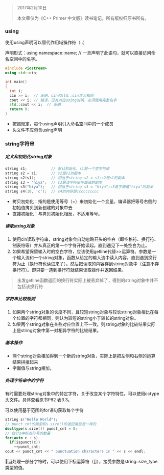 > 2017年2月10日
>
> 本文章仅为《C++ Primer 中文版》读书笔记，所有版权归原书所有。

### using

使用using声明可以替代作用域操作符（::）

声明形式：using namespace::name; // 一旦声明了此语句，就可以直接访问命名空间中的名字。

```c++
#include <iostream>
using std::cin;

int main() 
{
  int i;
  cin >> i;  // 正确，cin和std::cin含义相同
  cout << i; // 错误，没有对应using说明，必须使用完整名字
  std::cout << i;  // 正确
  return 0;
}
```

- 按照规定，每个using声明引入命名空间中的一个成员
- 头文件不应包含using声明

### string字符串

##### 定义和初始化string对象

```c++
string s1;           // 默认初始化，s1是一个空字符串
string s2 = s1;      // s2是s1的副本
string s2(s1);       // 相当于string s2 = s1;s2是s1的副本
string s3 = "hiya";  // s3是该字符串字面值的副本
string s3("hiya");   // 相当于string s3 = "hiya";s3是字面值"hiya"的副本
string s4(10, 'c');  // s4的内容是cccccccccc
```

- 拷贝初始化：指的是使用等号（=）来初始化一个变量，编译器把等号右侧的初始值拷贝到新创建的对象中去
- 直接初始化：与拷贝初始化相反，不适用等号。

##### 读取string对象

1. 使用cin读取字符串，string对象会自动忽略开头的空白（即空格符、换行符、制表符等）并从真正的第一个字符开始读起，直到遇见下一处空白为止。
2. 如果希望保留输入时的空白字符，应该使用getline代替>>运算符。参数是一个输入流和一个string对象，函数从给定的输入流中读入内容，直到遇到换行符为止（换行符也读进来了）。然后把读取的内容存到string对象中（注意不存换行符）。即只要一遇到换行符就结束读取操作并返回结果。

> 出发getline函数返回的换行符实际上被丢弃掉了，得到的string对象中并不包括该换行符

##### 字符串比较规则

1. 如果两个string对象的长度不同，且较短string对象与较长string对象相比在每个位置的字符都相同，则认为较短的string小于较长的string对象。
2. 如果两个string对象在某些对应位置上不一致，则string对象的比较结果实际上是string对象中第一对相异字符的比较结果。

##### 基本操作

- 两个string对象相加得到一个新的string对象，实际上是把左侧和右侧的运算结果拼接起来
- 字面值与string相加，

##### 处理字符串中的字符

有时需要处理string对象中的特定字符，关于改变某个字符特性，可以使用cctype头文件。具体查看原书P82 表3.3。

可以使用基于范围的for语句获取每个字符

```c++
string s("Hello World");
// punct_cnt的类型和s.size()的返回类型是一样的
decltype(s.size()) punct_cnt = 0;
// 统计s中标点符号的数量
for(auto c : s)
  if(ispunct(c))
    ++punct_cnt;
cout << punct_cnt << " punctuation characters in " << s << endl;
```

当处理一部分字符时，可以使用下标运算符（[]），接受参数是string::size_tyoe类型的值。